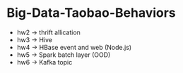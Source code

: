 # Big-Data-Taobao-Behaviors
- hw2 -> thrift allication
- hw3 -> Hive
- hw4 -> HBase event and web (Node.js)
- hw5 -> Spark batch layer (OOD)
- hw6 -> Kafka topic
